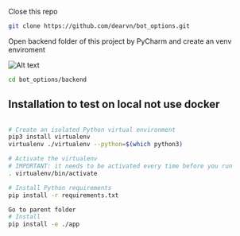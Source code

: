 Close this repo

```bash
git clone https://github.com/dearvn/bot_options.git
```

Open backend folder of this project by PyCharm and create an venv enviroment

![Alt text](https://github.com/dearvn/bot_options/raw/main/step1.png?raw=true "step1")


```bash
cd bot_options/backend
```

## Installation to test on local not use docker
```bash

# Create an isolated Python virtual environment
pip3 install virtualenv
virtualenv ./virtualenv --python=$(which python3)

# Activate the virtualenv
# IMPORTANT: it needs to be activated every time before you run
. virtualenv/bin/activate

# Install Python requirements
pip install -r requirements.txt

Go to parent folder
# Install
pip install -e ./app
```
